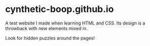 # cynthetic-boop.github.io
A test website I made when learning HTML and CSS.  Its design is a throwback with new elements mixed in.

Look for hidden puzzles around the pages!

